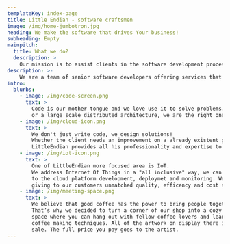```yaml
---
templateKey: index-page
title: Little Endian - software craftsmen
image: /img/home-jumbotron.jpg
heading: We make the software that drives Your business!
subheading: Empty
mainpitch:
  title: What we do?
  description: >
    Our mission is to assist clients in the software development process.
description: >-
    We are a team of senior software developers offering services that focus on IoT applications, microservices architectures, and mobile apps. 
intro:
  blurbs:
    - image: /img/code-screen.png
      text: >
        Code is our mother tongue and we love use it to solve problems. Whatever you need a small application 
        or a large scale distributed architecture, we are the right ones to make it possible!
    - image: /img/cloud-icon.png
      text: >
        We don't just write code, we design solutions! 
        Whether the client needs an improvement on a already existent project or a solution from scratch, 
        LittleEndian provides all his professionality and expertise to found the best solution.
    - image: /img/iot-icon.png
      text: >
        One of LittleEndian more focused area is IoT. 
        We address Internet Of Things in a "all inclusive" way, we can asist our clients from the hardware design,
        to the cloud platform development, deploymet and monitoring. We are a single interface to talk with, 
        giving to our customers unmatched quality, efficency and cost saving.
    - image: /img/meeting-space.png
      text: >
        We believe that good coffee has the power to bring people together.
        That’s why we decided to turn a corner of our shop into a cozy meeting
        space where you can hang out with fellow coffee lovers and learn about
        coffee making techniques. All of the artwork on display there is for
        sale. The full price you pay goes to the artist.
---
```

